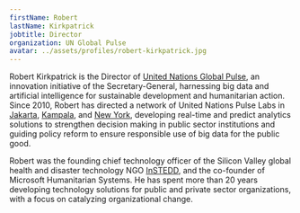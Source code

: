 ```yaml
---
firstName: Robert
lastName: Kirkpatrick
jobtitle: Director
organization: UN Global Pulse
avatar: ../assets/profiles/robert-kirkpatrick.jpg
---
```


Robert Kirkpatrick is the Director of [United Nations Global Pulse](http://unglobalpulse.org/), an innovation initiative of the Secretary-General, harnessing big data and artificial intelligence for sustainable development and humanitarian action. Since 2010, Robert has directed a network of United Nations Pulse Labs in [Jakarta](https://www.unglobalpulse.org/jakarta), [Kampala](https://www.unglobalpulse.org/kampala), and [New York](https://www.unglobalpulse.org/new-york), developing real-time and predict analytics solutions to strengthen decision making in public sector institutions and guiding policy reform to ensure responsible use of big data for the public good.

Robert was the founding chief technology officer of the Silicon Valley global health and disaster technology NGO [InSTEDD](https://instedd.org/), and the co-founder of Microsoft Humanitarian Systems. He has spent more than 20 years developing technology solutions for public and private sector organizations, with a focus on catalyzing organizational change.

